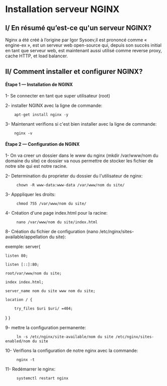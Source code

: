 # Installation serveur NGINX

## I/ En résumé qu’est-ce qu'un serveur NGINX? <br>
<p>
Nginx a été créé à l’origine par Igor Sysoev,il est prononcé comme « engine-ex », est un serveur web open-source qui, depuis son succès initial en tant que serveur web, est maintenant 
aussi utilisé comme reverse proxy, cache HTTP, et load balancer.
</p> 

## II/ Comment installer et configurer NGINX?

<h4> Étape 1 — Installation de NGINX </h4>
                                   
1- Se connecter en tant que super utilisateur (root)

2- installer NGINX avec la ligne de commande:	 

		apt-get install nginx -y

3- Maintenant verifions si c'est bien installer avec la ligne de commande:

		nginx -v

<h4>Étape 2 — Configuration de NGINX</h4>

1- On va creer un dossier dans le www du nginx (mkdir /var/www/nom du domaine du site) ce dossier va nous permettre de stocker les fichier de notre site qui est notre racine.

2- Determination du proprieter du dossier du l'utilisateur de nginx:

		 chown -R www-data:www-data /var/www/nom du site/

3- Apppliquer les droits:

		 chmod 755 /var/www/nom du site/

4- Création d'une page index.html pour la racine:

		 nano /var/www/nom du site/index.html

8- Création du fichier de configuration (nano /etc/nginx/sites-available/appellation du site):

exemple: server{

	listen 80;

	listen [::]:80;

	root/var/www/nom du site;

	index index.html;

	server_name nom du site www nom du site;

	location / {

		try_files $uri $uri/ =404;

}
}

9- mettre la configuration permanente:

		 ln -s /etc/nginx/site-available/nom du site /etc/nginx/sites-enabled/nom du site

10- Verifions la configuration de notre nginx avec la commande:

		 nginx -t

11- Redémarrer le nginx:

		 systemctl restart nginx
	
